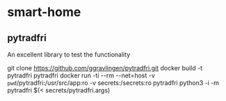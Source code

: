 # smart-home

## pytradfri

An excellent library to test the functionality

git clone https://github.com/ggravlingen/pytradfri.git
docker build -t pytradfri pytradfri
docker run -ti --rm --net=host -v `pwd`/pytradfri:/usr/src/app:ro -v secrets:/secrets:ro pytradfri python3 -i -m pytradfri $(< secrets/pytradfri.args)
